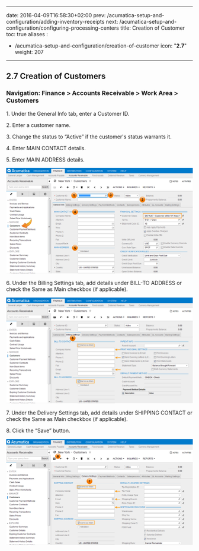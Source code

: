 
---
date: 2016-04-09T16:58:30+02:00
prev: /acumatica-setup-and-configuration/adding-inventory-receipts
next: /acumatica-setup-and-configuration/configuring-processing-centers
title: Creation of Customer
toc: true
aliases :
  - /acumatica-setup-and-configuration/creation-of-customer
icon: "<b>2.7</b>"
weight: 207
---

## 2.7 Creation of Customers

### Navigation: Finance > Accounts Receivable > Work Area > Customers

<p>1. Under the General Info tab, enter a Customer ID.</p>

<p>2. Enter a customer name.</p>

<p>3. Change the status to “Active” if the customer's status warrants it.</p>

<p>4. Enter MAIN CONTACT details.</p>

<p>5. Enter MAIN ADDRESS details.</p>

![creation-of-customer](images/creation-of-customer-1.png?classes=shadow)

<p>6. Under the Billing Settings tab, add details under BILL-TO ADDRESS or check the Same as Main checkbox (if applicable).</p>

![creation-of-customer](images/creation-of-customer-2.png?classes=shadow)

<p>7. Under the Delivery Settings tab, add details under SHIPPING CONTACT or check the Same as Main checkbox (if applicable).</p>

<p>8. Click the “Save” button.</p>

![creation-of-customer](images/creation-of-customer-3.png?classes=shadow)
